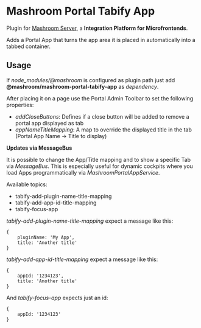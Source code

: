 
# Mashroom Portal Tabify App

Plugin for [Mashroom Server](https://www.mashroom-server.com), a **Integration Platform for Microfrontends**.

Adds a Portal App that turns the app area it is placed in automatically into a tabbed container.

## Usage

If *node_modules/@mashroom* is configured as plugin path just add **@mashroom/mashroom-portal-tabify-app** as *dependency*.

After placing it on a page use the Portal Admin Toolbar to set the following properties:

 * _addCloseButtons_: Defines if a close button will be added to remove a portal app displayed as tab
 * _appNameTitleMapping_: A map to override the displayed title in the tab (Portal App Name -> Title to display)

**Updates via MessageBus**

It is possible to change the App/Title mapping and to show a specific Tab via _MessageBus_. This is especially
useful for dynamic cockpits where you load Apps programmatically via _MashroomPortalAppService_.

Available topics:

 * tabify-add-plugin-name-title-mapping
 * tabify-add-app-id-title-mapping
 * tabify-focus-app


_tabify-add-plugin-name-title-mapping_ expect a message like this:

```
{
    pluginName: 'My App',
    title: 'Another title'
}
```

_tabify-add-app-id-title-mapping_ expect a message like this:

```
{
    appId: '1234123',
    title: 'Another title'
}
```

And _tabify-focus-app_ expects just an id:

```
{
    appId: '1234123'
}
```



